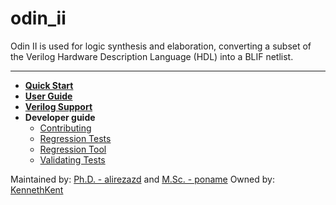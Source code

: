 odin_ii
=======

Odin II is used for logic synthesis and elaboration, converting a subset of the Verilog Hardware Description Language (HDL) into a BLIF netlist.

-----------------

* **[Quick Start](../doc/src/odin/quickstart.md)**
* **[User Guide](../doc/src/odin/user_guide.md)**
* **[Verilog Support](../doc/src/odin/verilog_support.md)**
* **Developer guide**
  * [Contributing](../doc/src/odin/dev_guide/contributing)
  * [Regression Tests](../doc/src/odin/dev_guide/regression_test)
  * [Regression Tool](../doc/src/odin/dev_guide/verify_script)
  * [Validating Tests](../doc/src/odin/dev_guide/testing)

Maintained by:  [Ph.D. - alirezazd](https://github.com/alirezazd) and [M.Sc. - poname](https://github.com/poname)
Owned by: [KennethKent](https://github.com/kennethkent)
